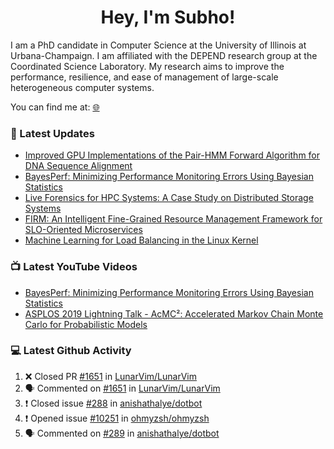 <h1 align="center">Hey, I'm Subho!</h1>

I am a PhD candidate in Computer Science at the University of Illinois at Urbana-Champaign. I am affiliated with the
DEPEND research group at the Coordinated Science Laboratory. My research aims to improve the performance, resilience,
and ease of management of large-scale heterogeneous computer systems.

You can find me at: [🌐]

### 📕 Latest Updates
<!-- BLOG:START -->
- [Improved GPU Implementations of the Pair-HMM Forward Algorithm for DNA Sequence Alignment](https://ssbaner2.cs.illinois.edu/publications/iccd2021/)
- [BayesPerf: Minimizing Performance Monitoring Errors Using Bayesian Statistics](https://ssbaner2.cs.illinois.edu/publications/asplos2021/)
- [Live Forensics for HPC Systems: A Case Study on Distributed Storage Systems](https://ssbaner2.cs.illinois.edu/publications/sc2020/)
- [FIRM: An Intelligent Fine-Grained Resource Management Framework for SLO-Oriented Microservices](https://ssbaner2.cs.illinois.edu/publications/osdi2020/)
- [Machine Learning for Load Balancing in the Linux Kernel](https://ssbaner2.cs.illinois.edu/publications/apsys2020/)
<!-- BLOG:END -->

### 📺 Latest YouTube Videos
<!-- YOUTUBE:START -->
- [BayesPerf: Minimizing Performance Monitoring Errors Using Bayesian Statistics](https://www.youtube.com/watch?v=Y3d8Vu8g-Rw)
- [ASPLOS 2019 Lightning Talk - AcMC²: Accelerated Markov Chain Monte Carlo for Probabilistic Models](https://www.youtube.com/watch?v=3l_ZuBkZjJk)
<!-- YOUTUBE:END -->

### 💻 Latest Github Activity
<!--START_SECTION:activity-->
1. ❌ Closed PR [#1651](https://github.com/LunarVim/LunarVim/pull/1651) in [LunarVim/LunarVim](https://github.com/LunarVim/LunarVim)
2. 🗣 Commented on [#1651](https://github.com/LunarVim/LunarVim/issues/1651) in [LunarVim/LunarVim](https://github.com/LunarVim/LunarVim)
3. ❗️ Closed issue [#288](https://github.com/anishathalye/dotbot/issues/288) in [anishathalye/dotbot](https://github.com/anishathalye/dotbot)
4. ❗️ Opened issue [#10251](https://github.com/ohmyzsh/ohmyzsh/issues/10251) in [ohmyzsh/ohmyzsh](https://github.com/ohmyzsh/ohmyzsh)
5. 🗣 Commented on [#289](https://github.com/anishathalye/dotbot/issues/289) in [anishathalye/dotbot](https://github.com/anishathalye/dotbot)
<!--END_SECTION:activity-->

[🌐]: https://ssbaner2.cs.illinois.edu/
